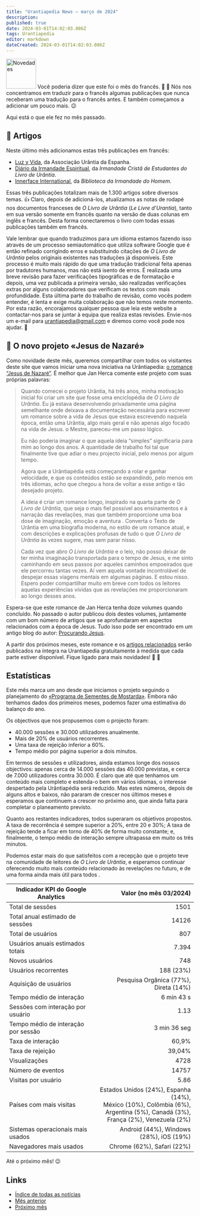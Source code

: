 ```yaml
---
title: "Urantiapedia News — março de 2024"
description: 
published: true
date: 2024-03-01T14:02:03.086Z
tags: Urantiapedia
editor: markdown
dateCreated: 2024-03-01T14:02:03.086Z
---
```


<img src="/_assets/svg/icon-news.svg" alt="Novedades" style="width: 80px;"> Você poderia dizer que este foi o mês do francês. :tokyo_tower: :sparkling_heart: Nós nos concentramos em traduzir para o francês algumas publicações que nunca receberam uma tradução para o francês antes. E também começamos a adicionar um pouco mais. :wink:

Aqui está o que ele fez no mês passado.

## :page_with_curl: Artigos

Neste último mês adicionamos estas três publicações em francês:

- [Luz y Vida](/fr/index/articles_luz_y_vida), da Associação Urântia da Espanha.
- [Diário da Irmandade Espiritual](/fr/index/articles_spiritual_fellowship_journal), da _Irmandade Cristã de Estudantes do Livro de Urântia_.
- [Innerface International](/fr/index/articles_innerface), da _Biblioteca da Irmandade do Homem_.

Essas três publicações totalizam mais de 1.300 artigos sobre diversos temas. :+1: Claro, depois de adicioná-los, atualizamos as notas de rodapé nos documentos franceses de _O Livro de Urântia_ (_Le Livre d'Urantia_), tanto em sua versão somente em francês quanto na versão de duas colunas em inglês e francês. Desta forma conectaremos o livro com todas essas publicações também em francês.

Vale lembrar que quando traduzimos para um idioma estamos fazendo isso através de um processo semiautomático que utiliza software Google que é então refinado corrigindo erros e substituindo citações de _O Livro de Urântia_ pelos originais existentes nas traduções já disponíveis. Este processo é muito mais rápido do que uma tradução tradicional feita apenas por tradutores humanos, mas não está isento de erros. É realizada uma breve revisão para fazer verificações tipográficas e de formatação e depois, uma vez publicada a primeira versão, são realizadas verificações extras por alguns colaboradores que verificam os textos com mais profundidade. Esta última parte do trabalho de revisão, como vocês podem entender, é lenta e exige muita colaboração que não temos neste momento. Por esta razão, encorajamos qualquer pessoa que leia este website a contactar-nos para se juntar à equipa que realiza estas revisões. Envie-nos um e-mail para urantiapedia@gmail.com e diremos como você pode nos ajudar. :pray:

## :notebook_with_decorative_cover: O novo projeto «Jesus de Nazaré»

Como novidade deste mês, queremos compartilhar com todos os visitantes deste site que vamos iniciar uma nova iniciativa na Urântiapedia: [o romance “Jesus de Nazaré”](/es/book/Jan_Herca/Jesus_of_Nazareth). É melhor que Jan Herca comente este projeto com suas próprias palavras: 

> Quando comecei o projeto Urântia, há três anos, minha motivação inicial foi criar um site que fosse uma enciclopédia de _O Livro de Urântia_. Eu já estava desenvolvendo privadamente uma página semelhante onde deixava a documentação necessária para escrever um romance sobre a vida de Jesus que estava escrevendo naquela época, então uma Urântia, algo mais geral e não apenas algo focado na vida de Jesus. o Mestre, pareceu-me um passo lógico. 
> 
> Eu não poderia imaginar o que aquela ideia “simples” significaria para mim ao longo dos anos. A quantidade de trabalho foi tal que finalmente tive que adiar o meu projecto inicial, pelo menos por algum tempo. 
> 
> Agora que a Urântiapédia está começando a rolar e ganhar velocidade, e que os conteúdos estão se expandindo, pelo menos em três idiomas, acho que chegou a hora de voltar a esse antigo e tão desejado projeto. 
> 
> A ideia é criar um romance longo, inspirado na quarta parte de _O Livro de Urântia_, que seja o mais fiel possível aos ensinamentos e à narração das revelações, mas que também proporcione uma boa dose de imaginação, emoção e aventura . Converta o Texto de Urântia em uma biografia moderna, no estilo de um romance atual, e com descrições e explicações profusas de tudo o que _O Livro de Urântia_ às vezes sugere, mas sem parar nisso. 
>
> Cada vez que abro _O Livro de Urântia_ e o leio, não posso deixar de ter minha imaginação transportada para o tempo de Jesus, e me sinto caminhando em seus passos por aqueles caminhos empoeirados que ele percorreu tantas vezes. Aí vem aquela vontade incontrolável de despejar essas viagens mentais em algumas páginas. E estou nisso. Espero poder compartilhar muito em breve com todos os leitores aquelas experiências vívidas que as revelações me proporcionaram ao longo desses anos. 

Espera-se que este romance de Jan Herca tenha doze volumes quando concluído. No passado o autor publicou dois destes volumes, juntamente com um bom número de artigos que se aprofundaram em aspectos relacionados com a época de Jesus. Tudo isso pode ser encontrado em um antigo blog do autor: [Procurando Jesus](https://buscandoajesus.wordpress.com). 

A partir dos próximos meses, este romance e os [artigos relacionados](/es/index/articles_jan_herca) serão publicados na íntegra na Urantiapedia gratuitamente à medida que cada parte estiver disponível. Fique ligado para mais novidades! :clap: :clap: 

## Estatísticas

Este mês marca um ano desde que iniciamos o projeto seguindo o planejamento do [«Programa de Sementes de Mostarda»](https://www.urantia.org/news/2023-03/mustard-seed-grants-program). Embora não tenhamos dados dos primeiros meses, podemos fazer uma estimativa do balanço do ano. 

Os objectivos que nos propusemos com o projecto foram: 
- 40.000 sessões e 30.000 utilizadores anualmente. 
- Mais de 20% de usuários recorrentes. 
- Uma taxa de rejeição inferior a 60%. 
- Tempo médio por página superior a dois minutos. 

Em termos de sessões e utilizadores, ainda estamos longe dos nossos objectivos: apenas cerca de 14.000 sessões das 40.000 previstas, e cerca de 7.000 utilizadores contra 30.000. É claro que até que tenhamos um conteúdo mais completo e estenda-o bem em vários idiomas, o interesse despertado pela Urântiapédia será reduzido. Mas estes números, depois de alguns altos e baixos, não pararam de crescer nos últimos meses e esperamos que continuem a crescer no próximo ano, que ainda falta para completar o planeamento previsto. 

Quanto aos restantes indicadores, todos superaram os objetivos propostos. A taxa de recorrência é sempre superior a 20%, entre 20 e 30%; A taxa de rejeição tende a ficar em torno de 40% de forma muito constante; e, finalmente, o tempo médio de interação sempre ultrapassa em muito os três minutos. 

Podemos estar mais do que satisfeitos com a recepção que o projeto teve na comunidade de leitores de _O Livro de Urântia_, e esperamos continuar oferecendo muito mais conteúdo relacionado às revelações no futuro, e de uma forma ainda mais útil para todos . 

Indicador KPI do Google Analytics | Valor (no mês 03/2024) 
--- | ---: 
Total de sessões | 1501 
Total anual estimado de sessões | 14126 
Total de usuários | 807 
Usuários anuais estimados totais | 7.394 
Novos usuários | 748 
Usuários recorrentes | 188 (23%) 
Aquisição de usuários | Pesquisa Orgânica (77%), Direta (14%) 
Tempo médio de interação | 6 min 43 s 
Sessões com interação por usuário | 1.13 
Tempo médio de interação por sessão | 3 min 36 seg 
Taxa de interação | 60,9% 
Taxa de rejeição | 39,04% 
Visualizações | 4728 
Número de eventos | 14757 
Visitas por usuário | 5.86 
Países com mais visitas | Estados Unidos (24%), Espanha (14%), <br>México (10%), Colômbia (6%), <br>Argentina (5%), Canadá (3%), <br>França (2%), Venezuela (2%) 
Sistemas operacionais mais usados | Android (44%), Windows (28%), iOS (19%) 
Navegadores mais usados ​​| Chrome (62%), Safari (22%) 

Até o próximo mês! :wink: 

## Links

- [Índice de todas as notícias](/pt/news) 
- [Mês anterior](/pt/news/2024/02)
- [Próximo mês](/pt/news/2024/04)